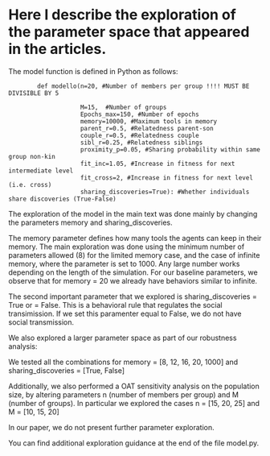 # Here I describe the exploration of the parameter space that appeared in the articles.

The model function is defined in Python as follows:


            def modello(n=20, #Number of members per group !!!! MUST BE DIVISIBLE BY 5
            
                        M=15,  #Number of groups
                        Epochs_max=150, #Number of epochs
                        memory=10000, #Maximum tools in memory
                        parent_r=0.5, #Relatedness parent-son
                        couple_r=0.5, #Relatedness couple
                        sibl_r=0.25, #Relatedness siblings
                        proximity_p=0.05, #Sharing probability within same group non-kin
                        fit_inc=1.05, #Increase in fitness for next intermediate level
                        fit_cross=2, #Increase in fitness for next level (i.e. cross)
                        sharing_discoveries=True): #Whether individuals share discoveries (True-False)

The exploration of the model in the main text was done mainly by changing the parameters memory and sharing_discoveries.

The memory parameter defines how many tools the agents can keep in their memory. The main exploration was done using the minimum number of parameters allowed (8) for the limited memory case, and the case of infinite memory, where the parameter is set to 1000. Any large number works depending on the length of the simulation. For our baseline parameters, we observe that for memory = 20 we already have behaviors similar to infinite.

The second important parameter that we explored is sharing_discoveries = True or = False. This is a behavioral rule that regulates the social transimission. If we set this paramenter equal to False, we do not have social transmission.

We also explored a larger parameter space as part of our robustness analysis:

We tested all the combinations for memory = [8, 12, 16, 20, 1000] and sharing_discoveries = [True, False]

Additionally, we also performed a OAT sensitivity analysis on the population size, by altering parameters n (number of members per group) and M (number of groups). In particular we explored the cases n = [15, 20, 25] and M = [10, 15, 20]

In our paper, we do not present further parameter exploration.

You can find additional exploration guidance at the end of the file model.py.
